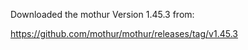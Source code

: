 Downloaded the mothur Version 1.45.3 from:


https://github.com/mothur/mothur/releases/tag/v1.45.3



